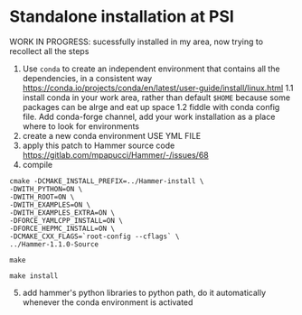 # Standalone installation at PSI

WORK IN PROGRESS: sucessfully installed in my area, now trying to recollect all the steps

1. Use `conda` to create an independent environment that contains all the dependencies, in a consistent way https://conda.io/projects/conda/en/latest/user-guide/install/linux.html
1.1 install conda in your work area, rather than default `$HOME` because some packages can be alrge and eat up space
1.2 fiddle with conda config file. Add conda-forge channel, add your work installation as a place where to look for environments
2. create a new conda environment USE YML FILE
3. apply this patch to Hammer source code https://gitlab.com/mpapucci/Hammer/-/issues/68
4. compile
```
cmake -DCMAKE_INSTALL_PREFIX=../Hammer-install \
-DWITH_PYTHON=ON \
-DWITH_ROOT=ON \
-DWITH_EXAMPLES=ON \
-DWITH_EXAMPLES_EXTRA=ON \
-DFORCE_YAMLCPP_INSTALL=ON \
-DFORCE_HEPMC_INSTALL=ON \
-DCMAKE_CXX_FLAGS=`root-config --cflags` \
../Hammer-1.1.0-Source

make

make install
```
5. add hammer's python libraries to python path, do it automatically whenever the conda environment is activated
